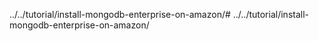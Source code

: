 ../../tutorial/install-mongodb-enterprise-on-amazon/# ../../tutorial/install-mongodb-enterprise-on-amazon/